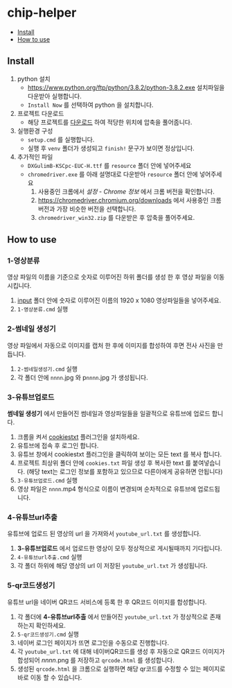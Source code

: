 # chip-helper

- [Install](#Install)
- [How to use](#how-to-use)



## Install

1. python 설치  
    - https://www.python.org/ftp/python/3.8.2/python-3.8.2.exe 설치파일을 다운받아 실행합니다.  
    - `Install Now` 를 선택하여 python 을 설치합니다.
2. 프로젝트 다운로드
    - 해당 프로젝트를 [다운로드](https://github.com/2minchul/chip-helper/archive/master.zip) 하여 적당한 위치에 압축을 풀어줍니다.
3. 실행환경 구성
    - `setup.cmd` 를 실행합니다.
    - 실행 후 `venv` 폴더가 생성되고 `finish!` 문구가 보이면 정상입니다.
4. 추가적인 파일
    - `DXGulimB-KSCpc-EUC-H.ttf` 를 `resource` 폴더 안에 넣어주세요
    - `chromedriver.exe` 를 아래 설명대로 다운받아 `resource` 폴더 안에 넣어주세요
        1. 사용중인 크롬에서 *설정* - *Chrome 정보* 에서 크롬 버전을 확인합니다.
        2. https://chromedriver.chromium.org/downloads 에서 사용중인 크롬 버전과 가장 비슷한 버전을 선택합니다.
        3. `chromedriver_win32.zip` 를 다운받은 후 압축을 풀어주세요.

## How to use

### 1-영상분류

영상 파일의 이름을 기준으로 숫자로 이루어진 하위 폴더를 생성 한 후 영상 파일을 이동시킵니다.

1. [input](https://github.com/2minchul/chip-helper/tree/master/input) 폴더 안에 숫자로 이루어진 이름의 1920 x 1080 영상파일들을 넣어주세요.
2. `1-영상분류.cmd` 실행

### 2-썸네일 생성기

영상 파일에서 자동으로 이미지를 캡처 한 후에 이미지를 합성하여 후면 전사 사진을 만듭니다.

1. `2-썸네일생성기.cmd` 실행
2. 각 폴더 안에 `nnnn`.jpg 와 p`nnnn`.jpg 가 생성됩니다.

### 3-유튜브업로드

**썸네일 생성기** 에서 만들어진 썸네일과 영상파일들을 일괄적으로 유튜브에 업로드 합니다.

1. 크롬을 켜서 [cookiestxt](https://chrome.google.com/webstore/detail/cookiestxt/njabckikapfpffapmjgojcnbfjonfjfg) 플러그인을 설치하세요.
2. 유튜브에 접속 후 로그인 합니다.
3. 유튜브 창에서 cookiestxt 플러그인을 클릭하여 보이는 모든 text 를 복사 합니다.
4. 프로젝트 최상위 폴더 안에 `cookies.txt` 파일 생성 후 복사한 text 를 붙여넣습니다. (해당 text는 로그인 정보를 포함하고 있으므로 다른이에게 공유하면 안됩니다)
5. `3-유튜브업로드.cmd` 실행
6. 영상 파일은 `nnnn`.mp4 형식으로 이름이 변경되며 순차적으로 유튜브에 업로드됩니다.

### 4-유튜브url추출

유튜브에 업로드 된 영상의 url 을 가져와서 `youtube_url.txt` 를 생성합니다.

1. **3-유튜브업로드** 에서 업로드한 영상이 모두 정상적으로 게시될때까지 기다립니다.
2. `4-유튜브url추출.cmd` 실행
3. 각 폴더 하위에 해당 영상의 url 이 저장된 `youtube_url.txt` 가 생성됩니다.

### 5-qr코드생성기

유튜브 url을 네이버 QR코드 서비스에 등록 한 후 QR코드 이미지를 합성합니다.

1. 각 폴더에 **4-유튜브url추출** 에서 만들어진 `youtube_url.txt` 가 정상적으로 존재하는지 확인하세요.
2. `5-qr코드생성기.cmd` 실행
3. 네이버 로그인 페이지가 뜨면 로그인을 수동으로 진행합니다.
4. 각 `youtube_url.txt` 에 대해 네이버QR코드를 생성 후 자동으로 QR코드 이미지가 합성되어 *nnnn*.png 를 저장하고 `qrcode.html` 를 생성합니다.
5. 생성된 `qrcode.html` 을 크롬으로 실행하면 해당 qr코드를 수정할 수 있는 페이지로 바로 이동 할 수 있습니다.

